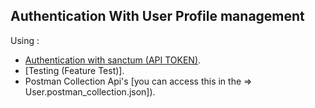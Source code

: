 
## Authentication With User Profile management

Using :
- [Authentication with sanctum (API TOKEN)](https://laravel.com/docs/8.x/sanctum).
- [Testing (Feature Test)].
- Postman Collection Api's [you can access this in the => User.postman_collection.json]).


